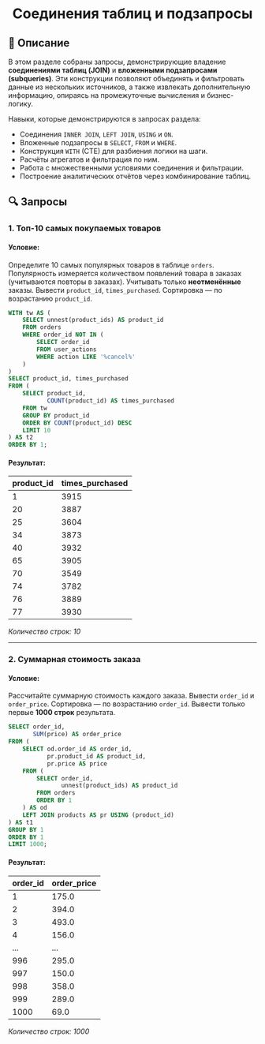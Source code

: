 # <div align='center'> Соединения таблиц и подзапросы </div>

## 🧭 Описание

В этом разделе собраны запросы, демонстрирующие владение **соединениями таблиц (JOIN)** и **вложенными подзапросами (subqueries)**. Эти конструкции позволяют объединять и фильтровать данные из нескольких источников, а также извлекать дополнительную информацию, опираясь на промежуточные вычисления и бизнес-логику.

Навыки, которые демонстрируются в запросах раздела:

- Соединения `INNER JOIN`, `LEFT JOIN`, `USING` и `ON`.
- Вложенные подзапросы в `SELECT`, `FROM` и `WHERE`.
- Конструкция `WITH` (CTE) для разбиения логики на шаги.
- Расчёты агрегатов и фильтрация по ним.
- Работа с множественными условиями соединения и фильтрации.
- Построение аналитических отчётов через комбинирование таблиц.

## 🔍 Запросы

### 1. Топ-10 самых покупаемых товаров

#### Условие:
Определите 10 самых популярных товаров в таблице `orders`. Популярность измеряется количеством появлений товара в заказах (учитываются повторы в заказах). Учитывать только **неотменённые** заказы. Вывести `product_id`, `times_purchased`. Сортировка — по возрастанию `product_id`.

```sql
WITH tw AS (
    SELECT unnest(product_ids) AS product_id
    FROM orders
    WHERE order_id NOT IN (
        SELECT order_id
        FROM user_actions
        WHERE action LIKE '%cancel%'
    )
)
SELECT product_id, times_purchased
FROM (
    SELECT product_id,
           COUNT(product_id) AS times_purchased
    FROM tw
    GROUP BY product_id
    ORDER BY COUNT(product_id) DESC
    LIMIT 10
) AS t2
ORDER BY 1;
```

#### Результат:

| product_id | times_purchased |
|------------|------------------|
| 1          | 3915             |
| 20         | 3887             |
| 25         | 3604             |
| 34         | 3873             |
| 40         | 3932             |
| 65         | 3905             |
| 70         | 3549             |
| 74         | 3782             |
| 76         | 3889             |
| 77         | 3930             |

<p> <i> Количество строк: 10 </i> </p>

---

### 2. Суммарная стоимость заказа

#### Условие:
Рассчитайте суммарную стоимость каждого заказа. Вывести `order_id` и `order_price`. Сортировка — по возрастанию `order_id`. Вывести только первые **1000 строк** результата.

```sql
SELECT order_id,
       SUM(price) AS order_price
FROM (
    SELECT od.order_id AS order_id,
           pr.product_id AS product_id,
           pr.price AS price
    FROM (
        SELECT order_id,
               unnest(product_ids) AS product_id
        FROM orders
        ORDER BY 1
    ) AS od
    LEFT JOIN products AS pr USING (product_id)
) AS t1
GROUP BY 1
ORDER BY 1
LIMIT 1000;
```
#### Результат:

| order_id | order_price |
|----------|--------------|
| 1        | 175.0        |
| 2        | 394.0        |
| 3        | 493.0        |
| 4        | 156.0        |
| ...      | ...          |
| 996      | 295.0        |
| 997      | 150.0        |
| 998      | 358.0        |
| 999      | 289.0        |
| 1000     | 69.0         |

<p> <i> Количество строк: 1000 </i> </p>
